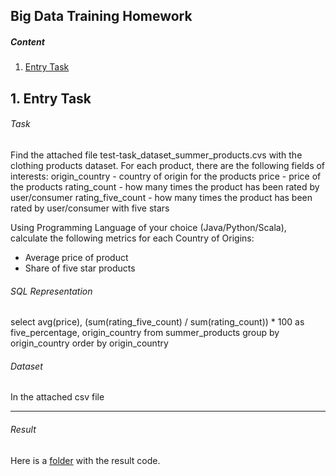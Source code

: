 Big Data Training Homework
---------------------

##### Content 
1. [Entry Task](#entryTask)  

<a name="entryTask"><h2>1. Entry Task</h2></a>

###### *Task*
Find the attached file test-task_dataset_summer_products.cvs with the clothing products dataset. For each product, there are the following fields of interests:
origin_country - country of origin for the products
price - price of the products
rating_count - how many times the product has been rated by user/consumer
rating_five_count - how many times the product has been rated by user/consumer with five stars

Using Programming Language of your choice (Java/Python/Scala), calculate the following metrics for each Country of Origins:
- Average price of product
- Share of five star products

###### *SQL Representation*
select avg(price), (sum(rating_five_count) / sum(rating_count)) * 100 as five_percentage, origin_country
from summer_products
group by origin_country
order by origin_country

###### *Dataset*
In the attached csv file

-------
###### *Result*
Here is a [folder](https://github.com/metravl/BigDataTraining/tree/main/EntryTask/CsvProcessor) with the result code.
